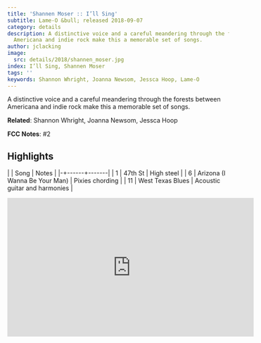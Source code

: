 ```yaml
---
title: 'Shannen Moser :: I’ll Sing'
subtitle: Lame-O &bull; released 2018-09-07
category: details
description: A distinctive voice and a careful meandering through the forests between
  Americana and indie rock make this a memorable set of songs.
author: jclacking
image:
  src: details/2018/shannen_moser.jpg
index: I’ll Sing, Shannen Moser
tags: ''
keywords: Shannon Whright, Joanna Newsom, Jessca Hoop, Lame-O
---
```

A distinctive voice and a careful meandering through the forests between Americana and indie rock make this a memorable set of songs.<!--more-->

**Related**: Shannon Whright, Joanna Newsom, Jessca Hoop

**FCC Notes**: #2

## Highlights

| | Song | Notes |
|-+------+-------|
| 1 | 47th St | High steel |
| 6 | Arizona (I Wanna Be Your Man) | Pixies chording |
| 11 | West Texas Blues | Acoustic guitar and harmonies |

<div class="tlo-detail-video"><iframe width="560" height="315" src="https://www.youtube.com/embed/MUf7fLuq5TM" frameborder="0" allow="autoplay; encrypted-media" allowfullscreen></iframe></div>

